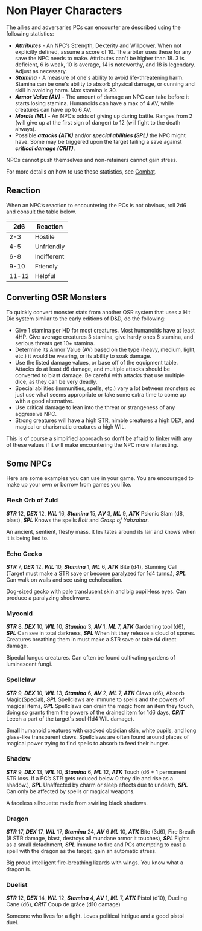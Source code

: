 # Non Player Characters
The allies and adversaries PCs can encounter are described using the following statistics:
- ***Attributes*** - An NPC’s Strength, Dexterity and Willpower. When not explicitly defined, assume a score of 10. The arbiter uses these for any save the NPC needs to make. Attributes can't be higher than 18. 3 is deficient, 6 is weak, 10 is average, 14 is noteworthy, and 18 is legendary. Adjust as necessary.
- ***Stamina*** - A measure of one's ability to avoid life-threatening harm. Stamina can be one's ability to absorb physical damage, or cunning and skill in avoiding harm. Max stamina is 30.
- ***Armor Value (AV)*** - The amount of damage an NPC can take before it starts losing stamina. Humanoids can have a max of 4 AV, while creatures can have up to 6 AV.
- ***Morale (ML)*** - An NPC’s odds of giving up during battle. Ranges from 2 (will give up at the first sign of danger) to 12 (will fight to the death always).
- Possible ***attacks (ATK)*** and/or ***special abilities (SPL)*** the NPC might have. Some may be triggered upon the target failing a save against ***critical damage (CRIT)***.

NPCs cannot push themselves and non-retainers cannot gain stress.

For more details on how to use these statistics, see [Combat](how-to-play.md#combat-1).
## Reaction
When an NPC’s reaction to encountering the PCs is not obvious, roll 2d6 and consult the table below.

| 2d6   | Reaction    |
| ----- | ----------- |
| 2-3   | Hostile     |
| 4-5   | Unfriendly  |
| 6-8   | Indifferent |
| 9-10  | Friendly    |
| 11-12 | Helpful     |

## Converting OSR Monsters
To quickly convert monster stats from another OSR system that uses a Hit Die system similar to the early editions of D&D, do the following:
- Give 1 stamina per HD for most creatures. Most humanoids have at least 4HP. Give average creatures 3 stamina, give hardy ones 6 stamina, and serious threats get 10+ stamina.
- Determine its Armor Value (AV) based on the type (heavy, medium, light, etc.) it would be wearing, or its ability to soak damage.
- Use the listed damage values, or base off of the equipment table. Attacks do at least d6 damage, and multiple attacks should be converted to blast damage. Be careful with attacks that use multiple dice, as they can be very deadly.
- Special abilities (immunities, spells, etc.) vary a lot between monsters so just use what seems appropriate or take some extra time to come up with a good alternative.
- Use critical damage to lean into the threat or strangeness of any aggressive NPC.
- Strong creatures will have a high STR, nimble creatures a high DEX, and magical or charismatic creatures a high WIL.

This is of course a simplified approach so don’t be afraid to tinker with any of these values if it will make encountering the NPC more interesting.
## Some NPCs
Here are some examples you can use in your game. You are encouraged to make up your own or borrow from games you like.
### Flesh Orb of Zuld
***STR*** 12, ***DEX*** 12, ***WIL*** 16, ***Stamina*** 15, ***AV*** 3, ***ML*** 9, ***ATK*** Psionic Slam (d8, blast), ***SPL*** Knows the spells *Bolt* and *Grasp of Yahzahar*.

An ancient, sentient, fleshy mass. It levitates around its lair and knows when it is being lied to.
### Echo Gecko
***STR*** 7, ***DEX*** 12, ***WIL*** 10, ***Stamina*** 1, ***ML*** 6, ***ATK*** Bite (d4), Stunning Call (Target must make a STR save or become paralyzed for 1d4 turns.), ***SPL*** Can walk on walls and see using echolocation.

Dog-sized gecko with pale translucent skin and big pupil-less eyes. Can produce a paralyzing shockwave.
### Myconid
***STR*** 8, ***DEX*** 10, ***WIL*** 10, ***Stamina*** 3, ***AV*** 1, ***ML*** 7, ***ATK*** Gardening tool (d6), ***SPL*** Can see in total darkness, ***SPL*** When hit they release a cloud of spores. Creatures breathing them in must make a STR save or take d4 direct damage.

Bipedal fungus creatures. Can often be found cultivating gardens of luminescent fungi.
### Spellclaw
***STR*** 9, ***DEX*** 10, ***WIL*** 13, ***Stamina*** 6, ***AV*** 2, ***ML*** 7, ***ATK*** Claws (d6), Absorb Magic(Special), ***SPL*** Spellclaws are immune to spells and the powers of magical items, ***SPL*** Spellclaws can drain the magic from an item they touch, doing so grants them the powers of the drained item for 1d6 days, ***CRIT*** Leech a part of the target's soul (1d4 WIL damage).

Small humanoid creatures with cracked obsidian skin, white pupils, and long glass-like transparent claws. Spellclaws are often found around places of magical power trying to find spells to absorb to feed their hunger.
### Shadow
***STR*** 9, ***DEX*** 13, ***WIL*** 10, ***Stamina*** 6, ***ML*** 12, ***ATK*** Touch (d6 + 1 permanent STR loss. If a PC’s STR gets reduced below 0 they die and rise as a shadow.), ***SPL*** Unaffected by charm or sleep effects due to undeath, ***SPL*** Can only be affected by spells or magical weapons.

A faceless silhouette made from swirling black shadows.
### Dragon
***STR*** 17, ***DEX*** 17, ***WIL*** 17, ***Stamina*** 24, ***AV*** 6 ***ML*** 10, ***ATK*** Bite (3d6),  Fire Breath (8 STR damage, blast, destroys all mundane armor it touches), ***SPL*** Fights as a small detachment, ***SPL*** Immune to fire and PCs attempting to cast a spell with the dragon as the target, gain an automatic stress.

Big proud intelligent fire-breathing lizards with wings. You know what a dragon is.
### Duelist
***STR*** 12, ***DEX*** 14, ***WIL*** 12, ***Stamina*** 4, ***AV*** 1, ***ML*** 7, ***ATK*** Pistol (d10), Dueling Cane (d6), ***CRIT*** Coup de grâce (d10 damage)

Someone who lives for a fight. Loves political intrigue and a good pistol duel.